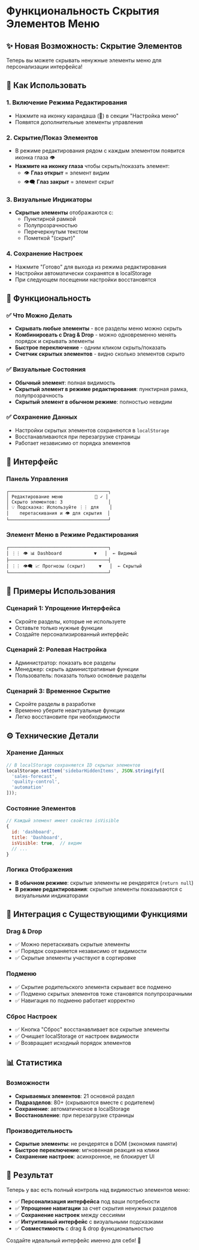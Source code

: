 # Функциональность Скрытия Элементов Меню

## ✨ Новая Возможность: Скрытие Элементов

Теперь вы можете скрывать ненужные элементы меню для персонализации интерфейса!

## 🎯 Как Использовать

### 1. **Включение Режима Редактирования**
- Нажмите на иконку карандаша (📝) в секции "Настройка меню"
- Появятся дополнительные элементы управления

### 2. **Скрытие/Показ Элементов**
- В режиме редактирования рядом с каждым элементом появится иконка глаза 👁️
- **Нажмите на иконку глаза** чтобы скрыть/показать элемент:
  - 👁️ **Глаз открыт** = элемент видим
  - 👁️‍🗨️ **Глаз закрыт** = элемент скрыт

### 3. **Визуальные Индикаторы**
- **Скрытые элементы** отображаются с:
  - Пунктирной рамкой
  - Полупрозрачностью
  - Перечеркнутым текстом
  - Пометкой "(скрыт)"

### 4. **Сохранение Настроек**
- Нажмите "Готово" для выхода из режима редактирования
- Настройки автоматически сохранятся в localStorage
- При следующем посещении настройки восстановятся

## 🔧 Функциональность

### ✅ **Что Можно Делать**
- **Скрывать любые элементы** - все разделы меню можно скрыть
- **Комбинировать с Drag & Drop** - можно одновременно менять порядок и скрывать элементы
- **Быстрое переключение** - одним кликом скрыть/показать
- **Счетчик скрытых элементов** - видно сколько элементов скрыто

### ✅ **Визуальные Состояния**
- **Обычный элемент**: полная видимость
- **Скрытый элемент в режиме редактирования**: пунктирная рамка, полупрозрачность
- **Скрытый элемент в обычном режиме**: полностью невидим

### ✅ **Сохранение Данных**
- Настройки скрытых элементов сохраняются в `localStorage`
- Восстанавливаются при перезагрузке страницы
- Работает независимо от порядка элементов

## 🎨 Интерфейс

### **Панель Управления**
```
┌─────────────────────────────────────┐
│ Редактирование меню            📝 ✓ │
│ Скрыто элементов: 3                 │
│ 💡 Подсказка: Используйте ⋮⋮ для    │
│    перетаскивания и 👁️ для скрытия  │
└─────────────────────────────────────┘
```

### **Элемент Меню в Режиме Редактирования**
```
┌─────────────────────────────────────┐
│ ⋮⋮ 👁️ 📊 Dashboard            ▼   │  ← Видимый
├─────────────────────────────────────┤
│ ⋮⋮ 👁️‍🗨️ 📈 Прогнозы (скрыт)     ▼   │  ← Скрытый
└─────────────────────────────────────┘
```

## 🚀 Примеры Использования

### **Сценарий 1: Упрощение Интерфейса**
- Скройте разделы, которые не используете
- Оставьте только нужные функции
- Создайте персонализированный интерфейс

### **Сценарий 2: Ролевая Настройка**
- Администратор: показать все разделы
- Менеджер: скрыть административные функции
- Пользователь: показать только основные разделы

### **Сценарий 3: Временное Скрытие**
- Скройте разделы в разработке
- Временно уберите неактуальные функции
- Легко восстановите при необходимости

## ⚙️ Технические Детали

### **Хранение Данных**
```javascript
// В localStorage сохраняются ID скрытых элементов
localStorage.setItem('sidebarHiddenItems', JSON.stringify([
  'sales-forecast',
  'quality-control',
  'automation'
]));
```

### **Состояние Элементов**
```javascript
// Каждый элемент имеет свойство isVisible
{
  id: 'dashboard',
  title: 'Dashboard',
  isVisible: true,  // видим
  // ...
}
```

### **Логика Отображения**
- **В обычном режиме**: скрытые элементы не рендерятся (`return null`)
- **В режиме редактирования**: скрытые элементы показываются с визуальными индикаторами

## 🔄 Интеграция с Существующими Функциями

### **Drag & Drop**
- ✅ Можно перетаскивать скрытые элементы
- ✅ Порядок сохраняется независимо от видимости
- ✅ Скрытые элементы участвуют в сортировке

### **Подменю**
- ✅ Скрытие родительского элемента скрывает все подменю
- ✅ Подменю скрытых элементов тоже становятся полупрозрачными
- ✅ Навигация по подменю работает корректно

### **Сброс Настроек**
- ✅ Кнопка "Сброс" восстанавливает все скрытые элементы
- ✅ Очищает localStorage от настроек видимости
- ✅ Возвращает исходный порядок элементов

## 📊 Статистика

### **Возможности**
- **Скрываемых элементов**: 21 основной раздел
- **Подразделов**: 80+ (скрываются вместе с родителем)
- **Сохранение**: автоматическое в localStorage
- **Восстановление**: при перезагрузке страницы

### **Производительность**
- **Скрытые элементы**: не рендерятся в DOM (экономия памяти)
- **Быстрое переключение**: мгновенная реакция на клики
- **Сохранение настроек**: асинхронное, не блокирует UI

## 🎉 Результат

Теперь у вас есть полный контроль над видимостью элементов меню:
- ✅ **Персонализация интерфейса** под ваши потребности
- ✅ **Упрощение навигации** за счет скрытия ненужных разделов
- ✅ **Сохранение настроек** между сессиями
- ✅ **Интуитивный интерфейс** с визуальными подсказками
- ✅ **Совместимость** с drag & drop функциональностью

Создайте идеальный интерфейс именно для себя! 🎯 